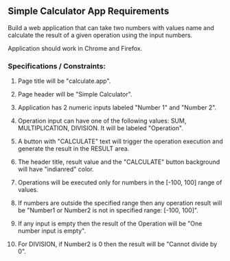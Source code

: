 ## Simple Calculator App Requirements

Build a web application that can take two numbers with values name and 
calculate the result of a given operation using the input numbers. 

Application should work in Chrome and Firefox.

### Specifications / Constraints:
1. Page title will be "calculate.app".

2. Page header will be "Simple Calculator".

3. Application has 2 numeric inputs labeled "Number 1" and "Number 2".

4. Operation input can have one of the following values: SUM, MULTIPLICATION, DIVISION. It will be labeled "Operation".

5. A button with "CALCULATE" text will trigger the operation execution and generate the result in the RESULT area.

6. The header title, result value and the "CALCULATE" button background will have "indianred" color.

7. Operations will be executed only for numbers in the [-100, 100] range of values.

8. If numbers are outside the specified range then any operation result will be "Number1 or Number2 is not in specified range: [-100, 100]".

9. If any input is empty then the result of the Operation will be "One number input is empty".

10. For DIVISION, if Number2 is 0 then the result will be "Cannot divide by 0".